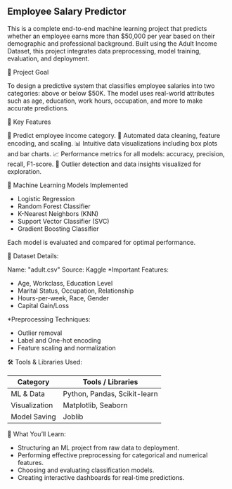 ## Employee Salary Predictor

This is a complete end-to-end machine learning project that predicts whether an employee earns more than $50,000 per year based on their demographic and professional background. Built using the Adult Income Dataset, this project integrates data preprocessing, model training, evaluation, and deployment.

🎯 Project Goal

To design a predictive system that classifies employee salaries into two categories: above or below $50K. The model uses real-world attributes such as age, education, work hours, occupation, and more to make accurate predictions.

🚀 Key Features

🧠 Predict employee income category.
🧼 Automated data cleaning, feature encoding, and scaling.
📊 Intuitive data visualizations including box plots and bar charts.
📈 Performance metrics for all models: accuracy, precision, recall, F1-score.
🎯 Outlier detection and data insights visualized for exploration.

🤖 Machine Learning Models Implemented

- Logistic Regression
- Random Forest Classifier
- K-Nearest Neighbors (KNN)
- Support Vector Classifier (SVC)
- Gradient Boosting Classifier

Each model is evaluated and compared for optimal performance.

📁 Dataset Details:

Name: "adult.csv"
Source: Kaggle
*Important Features:
 - Age, Workclass, Education Level
 - Marital Status, Occupation, Relationship
 - Hours-per-week, Race, Gender
 - Capital Gain/Loss

*Preprocessing Techniques:
 - Outlier removal
 - Label and One-hot encoding
 - Feature scaling and normalization

🛠️ Tools & Libraries Used:

| Category       | Tools / Libraries                          |
|----------------|--------------------------------------------|                                   
| ML & Data      | Python, Pandas, Scikit-learn               |
| Visualization  | Matplotlib, Seaborn                        |
| Model Saving   | Joblib                                     |


🧪 What You’ll Learn:

- Structuring an ML project from raw data to deployment.
- Performing effective preprocessing for categorical and numerical features.
- Choosing and evaluating classification models.
- Creating interactive dashboards for real-time predictions.
